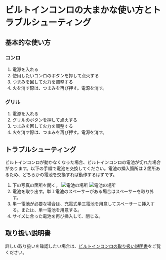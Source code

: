 # ビルトインコンロの大まかな使い方とトラブルシューティング

## 基本的な使い方
### コンロ
1. 電源を入れる
2. 使用したいコンロのボタンを押して点火する
3. つまみを回して火力を調整する
4. 火を消す際は、つまみを再び押す。電源を消す。
### グリル
1. 電源を入れる
2. グリルのボタンを押して点火する
3. つまみを回して火力を調整する
4. 火を消す際は、つまみを再び押す。電源を消す。

## トラブルシューティング
ビルトインコンロが動かなくなった場合、ビルトインコンロの電池が切れた場合があります。以下の手順で電池を交換してください。電池の挿入箇所は２箇所あるため、どちらかの電池を交換すれば動作するはずです。

1. 下の写真の箇所を開く。
![電池の場所](/images/stove1.jpeg)
![電池の場所](/images/stove2.jpeg)
2. 電池を取り出す。単１電池のスペーサーがある場合はスペーサーを取り外す。
3. 単一電池が必要な場合は、充電式単三電池を用意してスペーサーに挿入する。または、単一電池を用意する。
4. サイズに合った電池を再び挿入して、閉じる。

## 取り扱い説明書
詳しい取り扱いを確認したい場合は、[ビルトインコンロの取り扱い説明書](https://www.lixil-online.com/img/goods/10/A/DELICIA_JS0062-031_04.pdf)をご覧ください。
